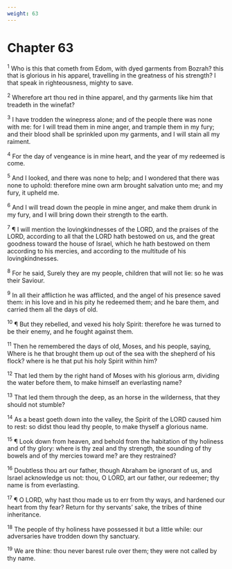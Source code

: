 ```yaml
---
weight: 63
---
```


# Chapter 63

<sup>1</sup> Who is this that cometh from Edom, with dyed garments from Bozrah? this that is glorious in his apparel, travelling in the greatness of his strength? I that speak in righteousness, mighty to save. 

<sup>2</sup> Wherefore art thou red in thine apparel, and thy garments like him that treadeth in the winefat? 

<sup>3</sup> I have trodden the winepress alone; and of the people there was none with me: for I will tread them in mine anger, and trample them in my fury; and their blood shall be sprinkled upon my garments, and I will stain all my raiment. 

<sup>4</sup> For the day of vengeance is in mine heart, and the year of my redeemed is come. 

<sup>5</sup> And I looked, and there was none to help; and I wondered that there was none to uphold: therefore mine own arm brought salvation unto me; and my fury, it upheld me. 

<sup>6</sup> And I will tread down the people in mine anger, and make them drunk in my fury, and I will bring down their strength to the earth. 

<sup>7</sup> ¶ I will mention the lovingkindnesses of the LORD, and the praises of the LORD, according to all that the LORD hath bestowed on us, and the great goodness toward the house of Israel, which he hath bestowed on them according to his mercies, and according to the multitude of his lovingkindnesses. 

<sup>8</sup> For he said, Surely they are my people, children that will not lie: so he was their Saviour. 

<sup>9</sup> In all their affliction he was afflicted, and the angel of his presence saved them: in his love and in his pity he redeemed them; and he bare them, and carried them all the days of old. 

<sup>10</sup> ¶ But they rebelled, and vexed his holy Spirit: therefore he was turned to be their enemy, and he fought against them. 

<sup>11</sup> Then he remembered the days of old, Moses, and his people, saying, Where is he that brought them up out of the sea with the shepherd of his flock? where is he that put his holy Spirit within him? 

<sup>12</sup> That led them by the right hand of Moses with his glorious arm, dividing the water before them, to make himself an everlasting name? 

<sup>13</sup> That led them through the deep, as an horse in the wilderness, that they should not stumble? 

<sup>14</sup> As a beast goeth down into the valley, the Spirit of the LORD caused him to rest: so didst thou lead thy people, to make thyself a glorious name. 

<sup>15</sup> ¶ Look down from heaven, and behold from the habitation of thy holiness and of thy glory: where is thy zeal and thy strength, the sounding of thy bowels and of thy mercies toward me? are they restrained? 

<sup>16</sup> Doubtless thou art our father, though Abraham be ignorant of us, and Israel acknowledge us not: thou, O LORD, art our father, our redeemer; thy name is from everlasting. 

<sup>17</sup> ¶ O LORD, why hast thou made us to err from thy ways, and hardened our heart from thy fear? Return for thy servants’ sake, the tribes of thine inheritance. 

<sup>18</sup> The people of thy holiness have possessed it but a little while: our adversaries have trodden down thy sanctuary. 

<sup>19</sup> We are thine: thou never barest rule over them; they were not called by thy name. 



